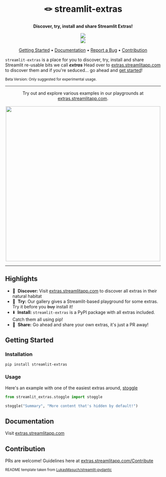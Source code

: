 
<h1 align="center">
    🪢 streamlit-extras
</h1>

<p align="center">
    <strong>Discover, try, install and share Streamlit Extras!</strong>
</p>


<p align="center">
    <a href="https://extras.streamlitapp.com" title="Python Version"><img src="https://static.streamlit.io/badges/streamlit_badge_black_white.svg"></a><br>
    <a href="https://github.com/arnaudmiribel/streamlit-extras/" title="Python Version"><img src="https://img.shields.io/badge/Python-3.9%2B-blue&style=flat"></a>
</p>

<p align="center">
  <a href="#getting-started">Getting Started</a> •
  <a href="#documentation">Documentation</a> •
  <a href="https://github.com/arnaudmiribel/streamlit-extras/issues/new?labels=bug&template=01_bug-report.md">Report a Bug</a> •
  <a href="#contribution">Contribution</a>
</p>

`streamlit-extras` is a place for you to discover, try, install and share Streamlit re-usable bits we call <b><i>extras</i></b> Head over to <a href="extras.streamlitapp.com">extras.streamlitapp.com</a> to discover them and if you're seduced... go ahead and <a href="#getting-started">get started</a>!

<sup>Beta Version: Only suggested for experimental usage.</sup>


---

<p align="center">
     Try out and explore various examples in our playgrounds at <a href="https://extras.streamlitapp.com">extras.streamlitapp.com</a>.<br><br>
     <img src="https://user-images.githubusercontent.com/7164864/186383332-147e820d-cd02-4962-b8b9-91fe9f675dfe.gif" width="500px"></img>
</p>



---

## Highlights

- 📙&nbsp; <b>Discover:</b> Visit <a href="https://extras.streamlitapp.com">extras.streamlitapp.com</a> to discover all extras in their natural habitat
- 🛝&nbsp; <b>Try:</b> Our gallery gives a Streamlit-based playground for some extras. Try it before you <strike>buy</strike> install it!
- ⬇️&nbsp; <b>Install:</b> `streamlit-extras` is a PyPI package with all extras included. Catch them all using pip!
- 🫴&nbsp; <b>Share:</b> Go ahead and share your own extras, it's just a PR away!

## Getting Started

### Installation

```
pip install streamlit-extras
```

### Usage

Here's an example with one of the easiest extras around, <a href="https://extras.streamlitapp.com/Toggle%20button">stoggle</a>
```python
from streamlit_extras.stoggle import stoggle

stoggle("Summary", "More content that's hidden by default!")
```

## Documentation

Visit <a href="https://extras.streamlitapp.com">extras.streamlitapp.com</a>

## Contribution

PRs are welcome! Guidelines here at <a href="https://extras.streamlitapp.com/Contribute">extras.streamlitapp.com/Contribute</a>

<sup>README template taken from <a href="https://github.com/LukasMasuch/streamlit-pydantic">LukasMasuch/streamlit-pydantic</a></sup>

